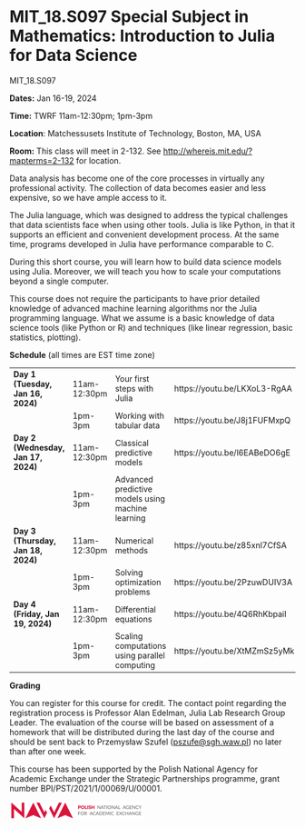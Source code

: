 
# MIT_18.S097 Special Subject in Mathematics: Introduction to Julia for Data Science
MIT_18.S097

**Dates:** Jan 16-19, 2024

**Time:** TWRF 11am-12:30pm; 1pm-3pm

**Location**: Matchessusets Institute of Technology, Boston, MA, USA

**Room:** This class will meet in 2-132. See http://whereis.mit.edu/?mapterms=2-132 for location.



Data analysis has become one of the core processes in virtually any professional activity. The collection of data becomes easier and less expensive, so we have ample access to it.

The Julia language, which was designed to address the typical challenges that data scientists face when using other tools. Julia is like Python, in that it supports an efficient and convenient development process. At the same time, programs developed in Julia have performance comparable to C.

During this short course, you will learn how to build data science models using Julia. Moreover, we will teach you how to scale your computations beyond a single computer.

This course does not require the participants to have prior detailed knowledge of advanced machine learning algorithms nor the Julia programming language. What we assume is a basic knowledge of data science tools (like Python or R) and techniques (like linear regression, basic statistics, plotting).

<!--
**Installation instructions**
Installation instructions can be found in [materials for the day 1](Day-1a_Your-first-steps-with-Julia/)

Once installed the code can be run as
```
using Pkg
Pkg.activate(".") # assumes running the code in the main folder of this repository
using IJulia
notebook(dir=".")
```
-->

**Schedule** (all times are EST time zone)

<table>
<tr><td><b>Day 1 (Tuesday, Jan 16, 2024)</b></td><td>11am-12:30pm</td><td>Your first steps with Julia</td><td>https://youtu.be/LKXoL3-RgAA</td></tr>
<tr><td>&nbsp;</td><td>1pm-3pm</td><td>Working with tabular data</td><td>https://youtu.be/J8j1FUFMxpQ</td></tr>

<tr><td><b>Day 2 (Wednesday, Jan 17, 2024)</b></td><td>11am-12:30pm</td><td>Classical predictive models</td><td>https://youtu.be/l6EABeDO6gE</td></tr>
<tr><td>&nbsp;</td><td>1pm-3pm</td><td>Advanced predictive models using machine learning</td><td>&nbsp;</td></tr>

<tr><td><b>Day 3 (Thursday, Jan 18, 2024)</b></td><td>11am-12:30pm</td><td>Numerical methods</td><td>https://youtu.be/z85xnl7CfSA</td></tr>
<tr><td>&nbsp;</td><td>1pm-3pm</td><td>Solving optimization problems</td><td>https://youtu.be/2PzuwDUIV3A</td></tr>

<tr><td><b>Day 4 (Friday, Jan 19, 2024)</b></td><td>11am-12:30pm</td><td>Differential equations</td><td>https://youtu.be/4Q6RhKbpaiI</td></tr>
<tr><td>&nbsp;</td><td>1pm-3pm</td><td>Scaling computations using parallel computing</td><td>https://youtu.be/XtMZmSz5yMk</td></tr>
</table>



**Grading**

You can register for this course for credit. The contact point regarding the registration process is Professor Alan
Edelman, Julia Lab Research Group Leader. The evaluation of the course will be based on assessment of a homework that will be distributed during the last
day of the course and should be sent back to Przemysław Szufel (pszufe@sgh.waw.pl) no later than after one
week.

This course has been supported by the Polish  National Agency for Academic Exchange under  the Strategic Partnerships programme, grant  number BPI/PST/2021/1/00069/U/00001.



![img](nawalogo.png)
